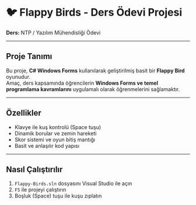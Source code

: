 # 🐦 Flappy Birds - Ders Ödevi Projesi

**Ders:** NTP / Yazılım Mühendisliği Ödevi   

---

## Proje Tanımı
Bu proje, **C# Windows Forms** kullanılarak geliştirilmiş basit bir **Flappy Bird** oyunudur.  
Amaç, ders kapsamında öğrencilerin **Windows Forms ve temel programlama kavramlarını** uygulamalı olarak öğrenmelerini sağlamaktır.

---

## Özellikler
- Klavye ile kuş kontrolü (Space tuşu)  
- Dinamik borular ve zemin hareketi  
- Skor sistemi ve oyun bitiş mantığı  
- Basit ve anlaşılır kod yapısı

---

## Nasıl Çalıştırılır
1. `Flappy-Birds.sln` dosyasını Visual Studio ile açın  
2. `F5` ile projeyi çalıştırın  
3. Boşluk (Space) tuşu ile kuşu zıplatın  
